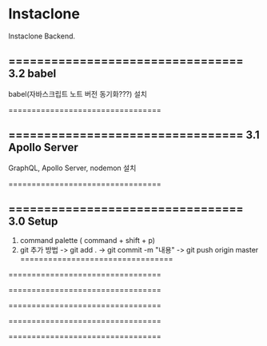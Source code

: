 # Instaclone

Instaclone Backend.


=================================
3.2 babel
---------------------------------

babel(자바스크립트 노트 버전 동기화???) 설치

=================================

=================================
3.1 Apollo Server
---------------------------------

GraphQL, Apollo Server, nodemon 설치

=================================

=================================
3.0 Setup
---------------------------------
1. command palette ( command + shift + p)
2. git 추가 방법
  -> git add .
  -> git commit -m "내용"
  -> git push origin master
=================================


=================================

=================================

=================================

=================================

=================================